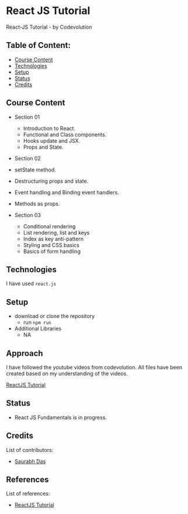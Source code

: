 # React JS Tutorial

React-JS Tutorial - by Codevolution

## Table of Content:

- [Course Content](#course-content)
- [Technologies](#technologies)
- [Setup](#setup)
- [Status](#status)
- [Credits](#credits)

## Course Content

- Section 01
  - Introduction to React.
  - Functional and Class components.
  - Hooks update and JSX.
  - Props and State.

- Section 02
 - setState method.
 - Destructuring props and state.
 - Event handling and Binding event handlers.
 - Methods as props.

- Section 03
  - Conditional rendering
  - List rendering, list and keys
  - Index as key anti-pattern
  - Styling and CSS basics
  - Basics of form handling

## Technologies

I have used `react.js`

## Setup

- download or clone the repository
  - run `npm run`
- Additional Libraries
  - NA

## Approach

I have followed the youtube videos from codevolution.
All files have been created based on my understanding of the videos.

[ReactJS Tutorial](https://www.youtube.com/playlist?list=PLC3y8-rFHvwgg3vaYJgHGnModB54rxOk3)

## Status

- React JS Fundamentals is in progress.

## Credits

List of contributors:

- [Saurabh Das](dsumansaurabh@gmail.com)

## References

List of references:

- [ReactJS Tutorial](https://www.youtube.com/playlist?list=PLC3y8-rFHvwgg3vaYJgHGnModB54rxOk3)
